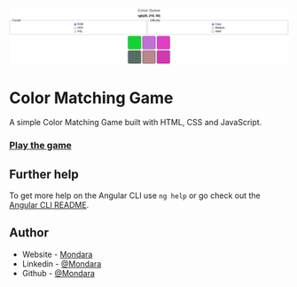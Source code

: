 ![Color Matching game](./ColorGame_ScreenShot.png)

# Color Matching Game
A simple Color Matching Game built with HTML, CSS and JavaScript.

### [Play the game](https://color-match-mt.netlify.app/)


## Further help

To get more help on the Angular CLI use `ng help` or go check out the [Angular CLI README](https://github.com/angular/angular-cli/blob/master/README.md).

## Author

- Website - [Mondara](https://mondarathotage.com/)
- Linkedin - [@Mondara](https://www.linkedin.com/in/mondara-thotage/)
- Github - [@Mondara](https://github.com/Mondara)
